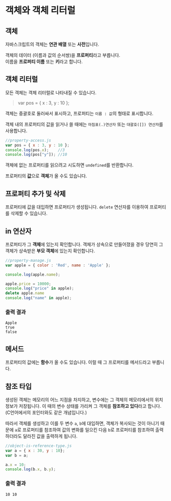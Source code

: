# 객체와 객체 리터럴

## 객체
자바스크립트의 객체는 **연관 배열** 또는 **사전**입니다.

객체의 데이터 (이름과 값의 순서쌍)을 **프로퍼티**라고 부릅니다.  
이름을 **프로퍼티 이름** 또는 **키**라고 합니다.  

## 객체 리터럴
모든 객체는 객체 리터럴로 나타내질 수 있습니다.  

> var pos = { x : 3, y : 10 };

객체는 중괄호로 둘러싸서 표시하고, 프로퍼티는 `이름 : 값`의 형태로 표시합니다.

객체 내의 프로퍼티의 값을 읽거나 쓸 때에는 `마침표(.)연산자` 또는 `대괄호([]) 연산자`를 사용합니다.

```javascript
//property-access.js
var pos = { x : 3, y : 10 };
console.log(pos.x);    //3
console.log(pos["y"]); //10
```

객체에 없는 프로퍼티를 읽으려고 시도하면 `undefined`를 반환합니다.

프로퍼티의 **값**으로 **객체**가 올 수도 있습니다.

## 프로퍼티 추가 및 삭제
프로퍼티에 값을 대입하면 프로퍼티가 생성됩니다.
`delete` 연산자를 이용하여 프로퍼티를 삭제할 수 있습니다.

## in 연산자

프로퍼티가 그 **객체**에 있는지 확인합니다. 객체가 상속으로 만들어졌을 경우 당연히 그 객체가 상속받은 **부모 객체**에 있는지 확인합니다. 

```javascript
//property-manage.js
var apple = { color : 'Red', name : 'Apple' };

console.log(apple.name); 

apple.price = 10000;
console.log("price" in apple);
delete apple.name
console.log("name" in apple);
```

### 출력 결과

```
Apple
true
false
```

## 메서드
프로퍼티의 값에는 **함수**가 올 수도 있습니다. 이럴 때 그 프로퍼티를 메서드라고 부릅니다.

## 참조 타입

생성된 객체는 메모리의 어느 지점을 차지하고, 변수에는 그 객체의 메모리에서의 위치 정보가 저장됩니다. 이 때의 변수 상태를 가리켜 그 객체를 **참조하고 있다**라고 합니다.  
(C언어에서의 포인터와도 같은 개념입니다.)

따라서 객체를 생성하고 이를 두 변수 `a`, `b`에 대입하면, 객체가 복사되는 것이 아니기 때문에 `a`로 프로퍼티를 참조하여 값의 변화를 일으킨 다음 `b`로 프로퍼티를 참조하여 출력하더라도 달라진 값을 출력하게 됩니다.

```javascript
//object-is-reference-type.js
var a = { x : 30, y : 10};
var b = a;

a.x = 10;
console.log(b.x, b.y);
```
### 출력 결과
```
10 10
```
